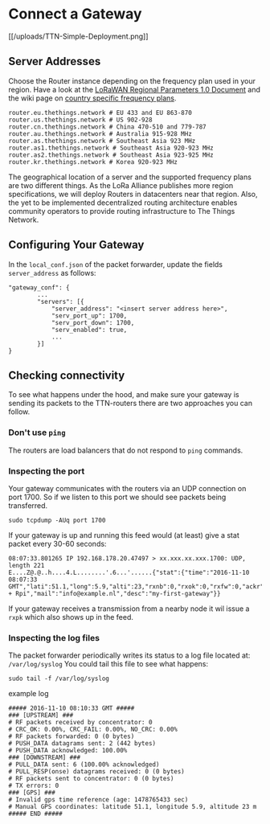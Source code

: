 # Connect a Gateway

[[/uploads/TTN-Simple-Deployment.png]]

## Server Addresses

Choose the Router instance depending on the frequency plan used in your region. Have a look at the [LoRaWAN Regional Parameters 1.0 Document](https://www.lora-alliance.org/For-Developers/LoRaWANDevelopers) and the wiki page on [country specific frequency plans](/wiki/LoRaWAN/Frequencies/By-Country).

```
router.eu.thethings.network # EU 433 and EU 863-870
router.us.thethings.network # US 902-928
router.cn.thethings.network # China 470-510 and 779-787
router.au.thethings.network # Australia 915-928 MHz
router.as.thethings.network # Southeast Asia 923 MHz
router.as1.thethings.network # Southeast Asia 920-923 MHz
router.as2.thethings.network # Southeast Asia 923-925 MHz
router.kr.thethings.network # Korea 920-923 MHz
```

The geographical location of a server and the supported frequency plans are two different things. As the LoRa Alliance publishes more region specifications, we will deploy Routers in datacenters near that region. Also, the yet to be implemented decentralized routing architecture enables community operators to provide routing infrastructure to The Things Network.

## Configuring Your Gateway

In the `local_conf.json` of the packet forwarder, update the fields `server_address` as follows:

```
"gateway_conf": {
        ...
        "servers": [{
            "server_address": "<insert server address here>",
            "serv_port_up": 1700,
            "serv_port_down": 1700,
            "serv_enabled": true,
            ...
        }]
}
```


## Checking connectivity
To see what happens under the hood, and make sure your gateway is sending its packets to the TTN-routers there are two approaches you can follow.

### Don't use `ping`
The routers are load balancers that do not respond to `ping` commands.

### Inspecting the port
Your gateway communicates with the routers via an UDP connection on port 1700. So if we listen to this port we should see packets being transferred.

```
sudo tcpdump -AUq port 1700
```
If your gateway is up and running this feed would (at least) give a stat packet every 30-60 seconds:

```
08:07:33.801265 IP 192.168.178.20.47497 > xx.xxx.xx.xxx.1700: UDP, length 221
E....Z@.@..h....4.L........'.6...'......{"stat":{"time":"2016-11-10 08:07:33 GMT","lati":51.1,"long":5.9,"alti":23,"rxnb":0,"rxok":0,"rxfw":0,"ackr":100.0,"dwnb":0,"txnb":0,"pfrm":"IMST + Rpi","mail":"info@example.nl","desc":"my-first-gateway"}}
```
If your gateway receives a transmission from a nearby node it wil issue a `rxpk` which also shows up in the feed. 

### Inspecting the log files
The packet forwarder periodically writes its status to a log file located at: `/var/log/syslog` You could tail this file to see what happens:

```
sudo tail -f /var/log/syslog
```

example log
```
##### 2016-11-10 08:10:33 GMT #####
### [UPSTREAM] ###
# RF packets received by concentrator: 0
# CRC_OK: 0.00%, CRC_FAIL: 0.00%, NO_CRC: 0.00%
# RF packets forwarded: 0 (0 bytes)
# PUSH_DATA datagrams sent: 2 (442 bytes)
# PUSH_DATA acknowledged: 100.00%
### [DOWNSTREAM] ###
# PULL_DATA sent: 6 (100.00% acknowledged)
# PULL_RESP(onse) datagrams received: 0 (0 bytes)
# RF packets sent to concentrator: 0 (0 bytes)
# TX errors: 0
### [GPS] ###
# Invalid gps time reference (age: 1478765433 sec)
# Manual GPS coordinates: latitude 51.1, longitude 5.9, altitude 23 m
##### END #####
```
